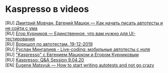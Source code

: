 # Kaspresso в videos
[RU] [Дмитрий Мовчан, Евгений Мацюк — Как начать писать автотесты и не сойти с ума](https://youtu.be/q_8UUhVDV7c) <br>
[RU] [Егор Курников — Единственное, что вам нужно для UI-тестирования](https://youtu.be/cTykctRSmuA) <br>
[RU] [Воркшоп по автотестам. 19-12-2019](https://www.youtube.com/watch?v=FExlaWfKENI) <br>
[RU] [Руслан Мингалиев - Live-coding: мобильные автотесты с нуля ](https://www.youtube.com/watch?v=gFPeH2yihDA) <br>
[RU] ["Kaspresso" с Евгением Мацюком и Егором Курниковым](https://www.youtube.com/watch?v=vHkoxOfwbDg&feature=youtu.be) <br>
[RU] [Kaspresso: Q&A Session 9.04.20](https://www.youtube.com/watch?v=Jqnn_CDcjK0&feature=youtu.be) <br>
[EN] [Eugene Matsyuk — How to start writing autotests and not go crazy](https://www.youtube.com/watch?v=xiVDqMlTdbM&feature=youtu.be) <br>
